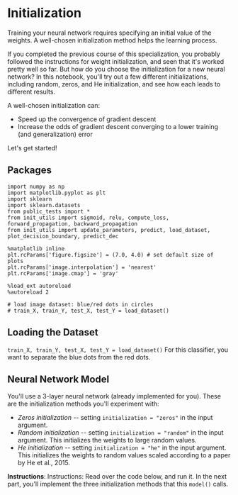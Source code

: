 # Initialization

Training your neural network requires specifying an initial value of the weights. A well-chosen initialization method helps the learning process.

If you completed the previous course of this specialization, you probably followed the instructions for weight initialization, and seen that it's worked pretty well so far. But how do you choose the initialization for a new neural network? In this notebook, you'll try out a few different initializations, including random, zeros, and He initialization, and see how each leads to different results.

A well-chosen initialization can:
- Speed up the convergence of gradient descent
- Increase the odds of gradient descent converging to a lower training (and generalization) error 

Let's get started!

## Packages
```
import numpy as np
import matplotlib.pyplot as plt
import sklearn
import sklearn.datasets
from public_tests import *
from init_utils import sigmoid, relu, compute_loss, forward_propagation, backward_propagation
from init_utils import update_parameters, predict, load_dataset, plot_decision_boundary, predict_dec

%matplotlib inline
plt.rcParams['figure.figsize'] = (7.0, 4.0) # set default size of plots
plt.rcParams['image.interpolation'] = 'nearest'
plt.rcParams['image.cmap'] = 'gray'

%load_ext autoreload
%autoreload 2

# load image dataset: blue/red dots in circles
# train_X, train_Y, test_X, test_Y = load_dataset()
```
## Loading the Dataset
`train_X, train_Y, test_X, test_Y = load_dataset()`
For this classifier, you want to separate the blue dots from the red dots.

## Neural Network Model
You'll use a 3-layer neural network (already implemented for you). These are the initialization methods you'll experiment with: 
- *Zeros initialization* --  setting `initialization = "zeros"` in the input argument.
- *Random initialization* -- setting `initialization = "random"` in the input argument. This initializes the weights to large random values.  
- *He initialization* -- setting `initialization = "he"` in the input argument. This initializes the weights to random values scaled according to a paper by He et al., 2015. 

**Instructions**: Instructions: Read over the code below, and run it. In the next part, you'll implement the three initialization methods that this `model()` calls.
